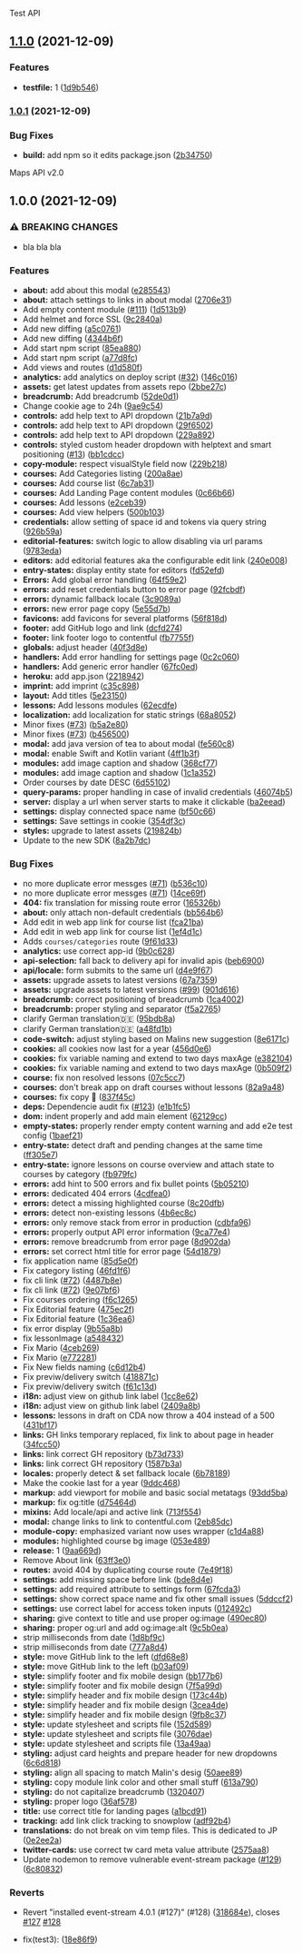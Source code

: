 Test API

## [1.1.0](https://github.com/ibrahimmenem/the-example-app.nodejs/compare/v1.0.1...v1.1.0) (2021-12-09)


### Features

* **testfile:** 1 ([1d9b546](https://github.com/ibrahimmenem/the-example-app.nodejs/commit/1d9b546311598484802103f01af8983d0d48794a))

### [1.0.1](https://github.com/ibrahimmenem/the-example-app.nodejs/compare/v1.0.0...v1.0.1) (2021-12-09)


### Bug Fixes

* **build:** add npm so it edits package.json ([2b34750](https://github.com/ibrahimmenem/the-example-app.nodejs/commit/2b34750e9a399d0377b9e47ca799e154add33a33))

Maps API v2.0

## 1.0.0 (2021-12-09)


### ⚠ BREAKING CHANGES

* bla bla bla

### Features

* **about:** add about this modal ([e285543](https://github.com/ibrahimmenem/the-example-app.nodejs/commit/e2855437693ae84a4abc508a5e7890f2a35a0f58))
* **about:** attach settings to links in about modal ([2706e31](https://github.com/ibrahimmenem/the-example-app.nodejs/commit/2706e31411c31518e754c589e8523cbdac0dbd89))
* Add empty content module ([#111](https://github.com/ibrahimmenem/the-example-app.nodejs/issues/111)) ([1d513b9](https://github.com/ibrahimmenem/the-example-app.nodejs/commit/1d513b9ede0173f3dd58bab160bda4c493935def))
* Add helmet and force SSL ([9c2840a](https://github.com/ibrahimmenem/the-example-app.nodejs/commit/9c2840ac8946803c2d0624a87239144cc98d627d))
* Add new diffing ([a5c0761](https://github.com/ibrahimmenem/the-example-app.nodejs/commit/a5c0761405cec3c0ec2758670ff907ffea160024))
* Add new diffing ([4344b6f](https://github.com/ibrahimmenem/the-example-app.nodejs/commit/4344b6ff6baaebb8327fa7943cf52653ecd4ce0c))
* Add start npm script ([85ea880](https://github.com/ibrahimmenem/the-example-app.nodejs/commit/85ea88035298da623a14060d5c57e051bc015801))
* Add start npm script ([a77d8fc](https://github.com/ibrahimmenem/the-example-app.nodejs/commit/a77d8fcdea10d3b7af3777dede83a41fea56d4b1))
* Add views and routes ([d1d580f](https://github.com/ibrahimmenem/the-example-app.nodejs/commit/d1d580f2881cbc077ac09a89d67768d80a05db83))
* **analytics:** add analytics on deploy script ([#32](https://github.com/ibrahimmenem/the-example-app.nodejs/issues/32)) ([146c016](https://github.com/ibrahimmenem/the-example-app.nodejs/commit/146c01643b0c881a76d44ae3cd7280bb2d307e85))
* **assets:** get latest updates from assets repo ([2bbe27c](https://github.com/ibrahimmenem/the-example-app.nodejs/commit/2bbe27cb3fa5f039005bed090a02652c57169ef5))
* **breadcrumb:** Add breadcrumb ([52de0d1](https://github.com/ibrahimmenem/the-example-app.nodejs/commit/52de0d10f325123e752ca2db75f9456e78f4ca6a))
* Change cookie age to 24h ([9ae9c54](https://github.com/ibrahimmenem/the-example-app.nodejs/commit/9ae9c543baf3aae9b3f0cc6fc8e68a668dd2b75f))
* **controls:** add help text to API dropdown ([21b7a9d](https://github.com/ibrahimmenem/the-example-app.nodejs/commit/21b7a9dd1f2bf3399eab46d0e0a11d95ab01d7f8))
* **controls:** add help text to API dropdown ([29f6502](https://github.com/ibrahimmenem/the-example-app.nodejs/commit/29f65020a596d5328579d566fc7366ec7f3ed184))
* **controls:** add help text to API dropdown ([229a892](https://github.com/ibrahimmenem/the-example-app.nodejs/commit/229a892bfc0de902311b81da104382fb35be267e))
* **controls:** styled custom header dropdown with helptext and smart positioning ([#13](https://github.com/ibrahimmenem/the-example-app.nodejs/issues/13)) ([bb1cdcc](https://github.com/ibrahimmenem/the-example-app.nodejs/commit/bb1cdcc3f6ffc614e9b1a8fbf91138aadc50e6ef))
* **copy-module:** respect visualStyle field now ([229b218](https://github.com/ibrahimmenem/the-example-app.nodejs/commit/229b218980c6457f439d372b2d40568922ebf2d1))
* **courses:** Add Categories listing ([200a8ae](https://github.com/ibrahimmenem/the-example-app.nodejs/commit/200a8ae2f14610c5dfb1cb0cb574a8fc76d9521b))
* **courses:** Add course list ([6c7ab31](https://github.com/ibrahimmenem/the-example-app.nodejs/commit/6c7ab31305753d290247009ea88eb9519d3f9a46))
* **courses:** Add Landing Page content modules ([0c66b66](https://github.com/ibrahimmenem/the-example-app.nodejs/commit/0c66b6678c18f4efbe6f7b4222f9a38b0125a938))
* **courses:** Add lessons ([e2ceb39](https://github.com/ibrahimmenem/the-example-app.nodejs/commit/e2ceb39e8348b896fe9fa451732f2d5ad5fdb991))
* **courses:** Add view helpers ([500b103](https://github.com/ibrahimmenem/the-example-app.nodejs/commit/500b103c03f96ef3daa294ca69d0f6a8e6021440))
* **credentials:** allow setting of space id and tokens via query string ([926b59a](https://github.com/ibrahimmenem/the-example-app.nodejs/commit/926b59aaaa85f25fe091961584b3451ba91fd787))
* **editorial-features:** switch logic to allow disabling via url params ([9783eda](https://github.com/ibrahimmenem/the-example-app.nodejs/commit/9783eda8a0e9b132a728671a2d6b74268745ae89))
* **editors:** add editorial features aka the configurable edit link ([240e008](https://github.com/ibrahimmenem/the-example-app.nodejs/commit/240e008a8720df5374f85357efd71ac242f2e613))
* **entry-states:** display entity state for editors ([fd52efd](https://github.com/ibrahimmenem/the-example-app.nodejs/commit/fd52efd6252e3d8344b115dce18be6012a970713))
* **Errors:** Add global error handling ([64f59e2](https://github.com/ibrahimmenem/the-example-app.nodejs/commit/64f59e203d83212b528c76d1a6fe025a4e6c6d0e))
* **errors:** add reset credentials button to error page ([92fcbdf](https://github.com/ibrahimmenem/the-example-app.nodejs/commit/92fcbdf4d8635614be3c26b202550288d822534d))
* **errors:** dynamic fallback locale ([3c9089a](https://github.com/ibrahimmenem/the-example-app.nodejs/commit/3c9089af9865f75f8a967d31240f4fe5190a2308))
* **errors:** new error page copy ([5e55d7b](https://github.com/ibrahimmenem/the-example-app.nodejs/commit/5e55d7b5b45d3303268a0b184304bf0f534b736b))
* **favicons:** add favicons for several platforms ([56f818d](https://github.com/ibrahimmenem/the-example-app.nodejs/commit/56f818d56d4a4343e27e24c16a2c1c950ee7755c))
* **footer:** add GitHub logo and link ([dcfd274](https://github.com/ibrahimmenem/the-example-app.nodejs/commit/dcfd274e9294c0a64274f1d026f59fe02bf9875b))
* **footer:** link footer logo to contentful ([fb7755f](https://github.com/ibrahimmenem/the-example-app.nodejs/commit/fb7755f10fede33ee180c862fbe289e418b90b60))
* **globals:** adjust header ([40f3d8e](https://github.com/ibrahimmenem/the-example-app.nodejs/commit/40f3d8e2287ec4ac46368ed1828b5bf661fd055c))
* **handlers:** Add error handling for settings page ([0c2c060](https://github.com/ibrahimmenem/the-example-app.nodejs/commit/0c2c060acba9e8e2e096a964ffcad9b0c98cc42c))
* **handlers:** Add generic error handler ([67fc0ed](https://github.com/ibrahimmenem/the-example-app.nodejs/commit/67fc0edf62d9890f79f7ac89b6b4641c91645e00))
* **heroku:** add app.json ([2218942](https://github.com/ibrahimmenem/the-example-app.nodejs/commit/22189421e32f3adf7c63a02389cea3bdc71e1cb4))
* **imprint:** add imprint ([c35c898](https://github.com/ibrahimmenem/the-example-app.nodejs/commit/c35c8983b1f9889f7fc513f99fe6eb1229e1f381))
* **layout:** Add titles ([5e23150](https://github.com/ibrahimmenem/the-example-app.nodejs/commit/5e23150a5fe7be90312871d3b8f589f868038ffc))
* **lessons:** Add lessons modules ([62ecdfe](https://github.com/ibrahimmenem/the-example-app.nodejs/commit/62ecdfe60c5a16c9db937a404dbc47d7b77830da))
* **localization:** add localization for static strings ([68a8052](https://github.com/ibrahimmenem/the-example-app.nodejs/commit/68a8052bdf07b41358cdd10866e028fc06c8cb4a))
* Minor fixes ([#73](https://github.com/ibrahimmenem/the-example-app.nodejs/issues/73)) ([b5a2e80](https://github.com/ibrahimmenem/the-example-app.nodejs/commit/b5a2e80a2835ba6ad8dd189d8c0418a4a03fee88))
* Minor fixes ([#73](https://github.com/ibrahimmenem/the-example-app.nodejs/issues/73)) ([b456500](https://github.com/ibrahimmenem/the-example-app.nodejs/commit/b456500c9f9e398fd4677f48e75f51c0e5c9f083))
* **modal:** add java version of tea to about modal ([fe560c8](https://github.com/ibrahimmenem/the-example-app.nodejs/commit/fe560c8c2bda7a19b20aef90caa0ddbdd5ee3a3f))
* **modal:** enable Swift and Kotlin variant ([4ff1b3f](https://github.com/ibrahimmenem/the-example-app.nodejs/commit/4ff1b3f8266353bad6a9ee196ccdccc92fb82c91))
* **modules:** add image caption and shadow ([368cf77](https://github.com/ibrahimmenem/the-example-app.nodejs/commit/368cf77d5fd21c1f7c0a8ba10e77718db72a880a))
* **modules:** add image caption and shadow ([1c1a352](https://github.com/ibrahimmenem/the-example-app.nodejs/commit/1c1a35226947e1bb63c03eae47516035b99358c9))
* Order courses by date DESC ([6d55102](https://github.com/ibrahimmenem/the-example-app.nodejs/commit/6d55102c16cb37237e41e5b31e442fa0dad3417e))
* **query-params:** proper handling in case of invalid credentials ([46074b5](https://github.com/ibrahimmenem/the-example-app.nodejs/commit/46074b508d8132401882635e5c5464898dce649d))
* **server:** display a url when server starts to make it clickable ([ba2eead](https://github.com/ibrahimmenem/the-example-app.nodejs/commit/ba2eeadf58de1d2774f05f01c61e7860f5ab3d1e))
* **settings:** display connected space name ([bf50c66](https://github.com/ibrahimmenem/the-example-app.nodejs/commit/bf50c66df4c89fe5f82818d412f3e49d42fa8e2d))
* **settings:** Save settings in cookie ([354df3c](https://github.com/ibrahimmenem/the-example-app.nodejs/commit/354df3c4b4f7937b0a0ef4a5258abc1272662bb9))
* **styles:** upgrade to latest assets ([219824b](https://github.com/ibrahimmenem/the-example-app.nodejs/commit/219824b41360793ecc7898f3a02101268a13c70c))
* Update to the new SDK ([8a2b7dc](https://github.com/ibrahimmenem/the-example-app.nodejs/commit/8a2b7dc649f296c17e9675cf1ff963f951ebeaf1))


### Bug Fixes

*  no more duplicate error messges ([#71](https://github.com/ibrahimmenem/the-example-app.nodejs/issues/71)) ([b536c10](https://github.com/ibrahimmenem/the-example-app.nodejs/commit/b536c109c4139c40912475599262f477370172cf))
*  no more duplicate error messges ([#71](https://github.com/ibrahimmenem/the-example-app.nodejs/issues/71)) ([14ce69f](https://github.com/ibrahimmenem/the-example-app.nodejs/commit/14ce69ff195637e7e02a638cbb8ecf3d05bcee34))
* **404:** fix translation for missing route error ([165326b](https://github.com/ibrahimmenem/the-example-app.nodejs/commit/165326bd0271bdcf75ae2391e76e9f3e8c3631ee))
* **about:** only attach non-default credentials ([bb564b6](https://github.com/ibrahimmenem/the-example-app.nodejs/commit/bb564b628b82b8c8e345aef8963a38fa67bdf6e6))
* Add edit in web app link for course list ([fca21ba](https://github.com/ibrahimmenem/the-example-app.nodejs/commit/fca21ba3f1fd8ab82d6344b7234b1f51ef129918))
* Add edit in web app link for course list ([1ef4d1c](https://github.com/ibrahimmenem/the-example-app.nodejs/commit/1ef4d1c51ac99a724df28a093141d156de8e3975))
* Adds `courses/categories` route ([9f61d33](https://github.com/ibrahimmenem/the-example-app.nodejs/commit/9f61d33500b0f82af32af020509713b4c7031221))
* **analytics:** use correct app-id ([9b0c628](https://github.com/ibrahimmenem/the-example-app.nodejs/commit/9b0c6283d9e21cee68ee2786ea00dd9936885808))
* **api-selection:** fall back to delivery api for invalid apis ([beb6900](https://github.com/ibrahimmenem/the-example-app.nodejs/commit/beb69007cec763df8e419de3818dc4d2b8530ab4))
* **api/locale:** form submits to the same url ([d4e9f67](https://github.com/ibrahimmenem/the-example-app.nodejs/commit/d4e9f679e9e87f673ee90e3d39bc8d458e6fe059))
* **assets:** upgrade assets to latest versions ([67a7359](https://github.com/ibrahimmenem/the-example-app.nodejs/commit/67a73599bb00651c9c7dc90091c6109983b8bbe7))
* **assets:** upgrade assets to latest versions ([#99](https://github.com/ibrahimmenem/the-example-app.nodejs/issues/99)) ([901d616](https://github.com/ibrahimmenem/the-example-app.nodejs/commit/901d616590bbb7e05bd394c1211513af72cc6068))
* **breadcrumb:** correct positioning of breadcrumb ([1ca4002](https://github.com/ibrahimmenem/the-example-app.nodejs/commit/1ca400234e6ad85368edcd6120ff62a70f212341))
* **breadcrumb:** proper styling and separator ([f5a2765](https://github.com/ibrahimmenem/the-example-app.nodejs/commit/f5a276581a7dcaafc012d264e44343c81da91215))
* clarify German translation🇩🇪 ([95bdb8a](https://github.com/ibrahimmenem/the-example-app.nodejs/commit/95bdb8a11344b8a4609d79f23d6ba75b5f8bd5d7))
* clarify German translation🇩🇪 ([a48fd1b](https://github.com/ibrahimmenem/the-example-app.nodejs/commit/a48fd1b63d3f13e1cf1a1a8ab9da688b3b3282f9))
* **code-switch:** adjust styling based on Malins new suggestion ([8e6171c](https://github.com/ibrahimmenem/the-example-app.nodejs/commit/8e6171cb74abeae5a0cdfcaeef2e87a3ae2ee6c3))
* **cookies:** all cookies now last for a year ([456d0e6](https://github.com/ibrahimmenem/the-example-app.nodejs/commit/456d0e65c5458ee7f7d9d6ec80f7a9f5885953fd))
* **cookies:** fix variable naming and extend to two days maxAge ([e382104](https://github.com/ibrahimmenem/the-example-app.nodejs/commit/e38210445f86908e8d102a3e124eefb652626e90))
* **cookies:** fix variable naming and extend to two days maxAge ([0b509f2](https://github.com/ibrahimmenem/the-example-app.nodejs/commit/0b509f2a29b6501e54ff511affd65cf9e532e60d))
* **course:** fix non resolved lessons ([07c5cc7](https://github.com/ibrahimmenem/the-example-app.nodejs/commit/07c5cc77b0d48252f7c2f67700b747c082c19f9d))
* **courses:** don't break app on draft courses without lessons ([82a9a48](https://github.com/ibrahimmenem/the-example-app.nodejs/commit/82a9a48d86e3df3317228e2f88d3c93c86dc289d))
* **courses:** fix copy :spaghetti: ([837f45c](https://github.com/ibrahimmenem/the-example-app.nodejs/commit/837f45c8c77ba9965272d9e345ad2e2fa94c8f7a))
* **deps:** Dependencie audit fix ([#123](https://github.com/ibrahimmenem/the-example-app.nodejs/issues/123)) ([e1b1fc5](https://github.com/ibrahimmenem/the-example-app.nodejs/commit/e1b1fc5a47b57fe18d66677b630d03bc724f8f07))
* **dom:** indent properly and add main element ([62129cc](https://github.com/ibrahimmenem/the-example-app.nodejs/commit/62129cc1e38dedf832d4ab680db80ce55302fe36))
* **empty-states:** properly render empty content warning and add e2e test config ([1baef21](https://github.com/ibrahimmenem/the-example-app.nodejs/commit/1baef21340d26197840e88e77f3e1173979b17b0))
* **entry-state:** detect draft and pending changes at the same time ([ff305e7](https://github.com/ibrahimmenem/the-example-app.nodejs/commit/ff305e7d34f05a79bf0435124a931fba52ef0fb7))
* **entry-state:** ignore lessons on course overview and attach state to courses by category ([fb979fc](https://github.com/ibrahimmenem/the-example-app.nodejs/commit/fb979fcb1efd050aa9368358f7082e9d98b787b4))
* **errors:** add hint to 500 errors and fix bullet points ([5b05210](https://github.com/ibrahimmenem/the-example-app.nodejs/commit/5b052104f357ec30b47ab70ceeb6f6544dce3b68))
* **errors:** dedicated 404 errors ([4cdfea0](https://github.com/ibrahimmenem/the-example-app.nodejs/commit/4cdfea0b3e392ed56ff19ccf6d463104a5a078b8))
* **errors:** detect a missing highlighted course ([8c20dfb](https://github.com/ibrahimmenem/the-example-app.nodejs/commit/8c20dfb8178c15730638221e073a1b7b55fc55ba))
* **errors:** detect non-existing lessons ([4b6ec8c](https://github.com/ibrahimmenem/the-example-app.nodejs/commit/4b6ec8cffa8044c435f8731ac527d2db717f452d))
* **errors:** only remove stack from error in production ([cdbfa96](https://github.com/ibrahimmenem/the-example-app.nodejs/commit/cdbfa96426fd0ea24de6758497bc3b97929cd268))
* **errors:** properly output API error information ([9ca77e4](https://github.com/ibrahimmenem/the-example-app.nodejs/commit/9ca77e4e9c53426c1d892bc7fe9e4486756e1c52))
* **errors:** remove breadcrumb from error page ([8d902da](https://github.com/ibrahimmenem/the-example-app.nodejs/commit/8d902dabcd0c335be84a3d20106b1d02d9204ab2))
* **errors:** set correct html title for error page ([54d1879](https://github.com/ibrahimmenem/the-example-app.nodejs/commit/54d18794456e8a83f3fc7c8ad36ff9a294c5fac8))
* fix application name ([85d5e0f](https://github.com/ibrahimmenem/the-example-app.nodejs/commit/85d5e0faedf2ddc8788894ee7bef8a7226da14e3))
* Fix category listing ([46fd1f6](https://github.com/ibrahimmenem/the-example-app.nodejs/commit/46fd1f6d00f7efc4a15edcc3b650b09aa35f0f6f))
* fix cli link ([#72](https://github.com/ibrahimmenem/the-example-app.nodejs/issues/72)) ([4487b8e](https://github.com/ibrahimmenem/the-example-app.nodejs/commit/4487b8e5e497fba5d98d85e293423da1d6487340))
* fix cli link ([#72](https://github.com/ibrahimmenem/the-example-app.nodejs/issues/72)) ([9e07bf6](https://github.com/ibrahimmenem/the-example-app.nodejs/commit/9e07bf63aeab2ef9b4ea4281daf9af3d24471e48))
* Fix courses ordering ([f6c1265](https://github.com/ibrahimmenem/the-example-app.nodejs/commit/f6c12658ceb6c2a7dd7a178ff16b6bcfc31ee833))
* Fix Editorial feature ([475ec2f](https://github.com/ibrahimmenem/the-example-app.nodejs/commit/475ec2f58fd3895cac6b2f5f8ccfa46253b27e5a))
* Fix Editorial feature ([1c36ea6](https://github.com/ibrahimmenem/the-example-app.nodejs/commit/1c36ea6c8519bf3a8605c005245718fa3e80c6fb))
* fix error display ([9b55a8b](https://github.com/ibrahimmenem/the-example-app.nodejs/commit/9b55a8ba666672127f0f2b788ff3a9887c267b3e))
* fix lessonImage ([a548432](https://github.com/ibrahimmenem/the-example-app.nodejs/commit/a548432a1db617d5c18a511211325273ac0548ed))
* Fix Mario ([4ceb269](https://github.com/ibrahimmenem/the-example-app.nodejs/commit/4ceb2697febd1f439da1fde21604ae8d9c7405cb))
* Fix Mario ([e772281](https://github.com/ibrahimmenem/the-example-app.nodejs/commit/e772281fcafb06ce579282f0116f22890d67f744))
* Fix New fields naming ([c6d12b4](https://github.com/ibrahimmenem/the-example-app.nodejs/commit/c6d12b4afd83f5b9e4284c52796728aac00db071))
* Fix previw/delivery switch ([418871c](https://github.com/ibrahimmenem/the-example-app.nodejs/commit/418871c6cf53fce401016f33b39e2da5f2903bfd))
* Fix previw/delivery switch ([f61c13d](https://github.com/ibrahimmenem/the-example-app.nodejs/commit/f61c13d02e830d8377e47d63ff8a2184c1ad1b72))
* **i18n:** adjust view on github link label ([1cc8e62](https://github.com/ibrahimmenem/the-example-app.nodejs/commit/1cc8e622191540887ffe67dc83f2d338c779726a))
* **i18n:** adjust view on github link label ([2409a8b](https://github.com/ibrahimmenem/the-example-app.nodejs/commit/2409a8b13509659cd77e4ad5e1bc71ce66cf16f5))
* **lessons:** lessons in draft on CDA now throw a 404 instead of a 500 ([431bf17](https://github.com/ibrahimmenem/the-example-app.nodejs/commit/431bf1780d98c14ca4f6edfeb915de93ad879d1b))
* **links:** GH links temporary replaced, fix link to about page in header ([34fcc50](https://github.com/ibrahimmenem/the-example-app.nodejs/commit/34fcc50fb9ba0af65290e0bfff4e8e0c184e3938))
* **links:** link correct GH repository ([b73d733](https://github.com/ibrahimmenem/the-example-app.nodejs/commit/b73d733626f5bc02067c26cd037a3052a9097f46))
* **links:** link correct GH repository ([1587b3a](https://github.com/ibrahimmenem/the-example-app.nodejs/commit/1587b3a0d8b176886e895869dfa04a0724c5be65))
* **locales:** properly detect & set fallback locale ([6b78189](https://github.com/ibrahimmenem/the-example-app.nodejs/commit/6b78189a6675a34084bf2eacc0904d32beee5476))
* Make the cookie last for a year ([9ddc468](https://github.com/ibrahimmenem/the-example-app.nodejs/commit/9ddc4686d48d8fa764df029a997e5f57d6720e81))
* **markup:** add viewport for mobile and basic social metatags ([93dd5ba](https://github.com/ibrahimmenem/the-example-app.nodejs/commit/93dd5ba1db7425550b5aa22aa2198f7043a80a0f))
* **markup:** fix og:title ([d75464d](https://github.com/ibrahimmenem/the-example-app.nodejs/commit/d75464dd7723a99ab9228ea7d09ff8660e40f54d))
* **mixins:** Add locale/api and active link ([713f554](https://github.com/ibrahimmenem/the-example-app.nodejs/commit/713f5546097fbe086035f63275e191f769e6881e))
* **modal:** change links to link to contentful.com ([2eb85dc](https://github.com/ibrahimmenem/the-example-app.nodejs/commit/2eb85dc7185720aaf8eaf796aec1055d6814c655))
* **module-copy:** emphasized variant now uses wrapper ([c1d4a88](https://github.com/ibrahimmenem/the-example-app.nodejs/commit/c1d4a88a1172bac1db9f65a0e0d17f836cc57499))
* **modules:** highlighted course bg image ([053e489](https://github.com/ibrahimmenem/the-example-app.nodejs/commit/053e4894866f0c9c37a51f065c323a418a451bb1))
* **release:** 1 ([9aa669d](https://github.com/ibrahimmenem/the-example-app.nodejs/commit/9aa669d141f70cbc7ba4209b94795e4a0a0dd5ca))
* Remove About link ([63ff3e0](https://github.com/ibrahimmenem/the-example-app.nodejs/commit/63ff3e04262bda6529fad38c9b8b6fb24ec51082))
* **routes:** avoid 404 by duplicating course route ([7e49f18](https://github.com/ibrahimmenem/the-example-app.nodejs/commit/7e49f18db1b527db933e806715427bf6b4cb22a8))
* **settings:** add missing space before link ([bde8d4e](https://github.com/ibrahimmenem/the-example-app.nodejs/commit/bde8d4e47bc062752a91a1306f125fee1f838ac0))
* **settings:** add required attribute to settings form ([67fcda3](https://github.com/ibrahimmenem/the-example-app.nodejs/commit/67fcda3c18bd5a6f5f9bd03f66d225f749e07066))
* **settings:** show correct space name and fix other small issues ([5ddccf2](https://github.com/ibrahimmenem/the-example-app.nodejs/commit/5ddccf27d2016b3975f7aead017342ac6eac101d))
* **settings:** use correct label for access token inputs ([012492c](https://github.com/ibrahimmenem/the-example-app.nodejs/commit/012492cf05c12b4e1f6d7bc4534df4efe922f2f1))
* **sharing:** give context to title and use proper og:image ([490ec80](https://github.com/ibrahimmenem/the-example-app.nodejs/commit/490ec80f891eee2af540ac092031560ecdc7ea2c))
* **sharing:** proper og:url and add og:image:alt ([9c5b0ea](https://github.com/ibrahimmenem/the-example-app.nodejs/commit/9c5b0eaacc1ae76d812d752fce7f6b1bffa3dd89))
* strip milliseconds from date ([1d8bf9c](https://github.com/ibrahimmenem/the-example-app.nodejs/commit/1d8bf9c3dd9e5baf7a5b6caf9872e0bbdc74a083))
* strip milliseconds from date ([777a8d4](https://github.com/ibrahimmenem/the-example-app.nodejs/commit/777a8d400726644970ae231cd83fbee8bc377da0))
* **style:** move GitHub link to the left ([dfd68e8](https://github.com/ibrahimmenem/the-example-app.nodejs/commit/dfd68e84bd2137c188a1717d495026594265299e))
* **style:** move GitHub link to the left ([b03af09](https://github.com/ibrahimmenem/the-example-app.nodejs/commit/b03af094d3517d6a9ec4e3e3230763ef6dbfa82b))
* **style:** simplify footer and fix mobile design ([bb177b6](https://github.com/ibrahimmenem/the-example-app.nodejs/commit/bb177b6a935bc17844c03c45242e14cd23e208d0))
* **style:** simplify footer and fix mobile design ([7f5a99d](https://github.com/ibrahimmenem/the-example-app.nodejs/commit/7f5a99d81e5e188bef6edde0a152bcc1f99664d2))
* **style:** simplify header and fix mobile design ([173c44b](https://github.com/ibrahimmenem/the-example-app.nodejs/commit/173c44ba2766c3ca7827a2677e41d5ad52f0fee5))
* **style:** simplify header and fix mobile design ([3cea4de](https://github.com/ibrahimmenem/the-example-app.nodejs/commit/3cea4de5c47a5dc02369f861c39d50e4fc57976a))
* **style:** simplify header and fix mobile design ([9fb8c37](https://github.com/ibrahimmenem/the-example-app.nodejs/commit/9fb8c37bd0d400390e90cca9f97fd0508d662cdc))
* **style:** update stylesheet and scripts file ([152d589](https://github.com/ibrahimmenem/the-example-app.nodejs/commit/152d5894c0ab43cbc63ea859ddc97f3c51a20dc6))
* **style:** update stylesheet and scripts file ([3076dae](https://github.com/ibrahimmenem/the-example-app.nodejs/commit/3076dae06d09a18ba3b84e09cce83ed9526f5120))
* **style:** update stylesheet and scripts file ([13a49aa](https://github.com/ibrahimmenem/the-example-app.nodejs/commit/13a49aa2adc20fc6f2537bebbd52fc30fb4a41d8))
* **styling:** adjust card heights and prepare header for new dropdowns ([6c6d818](https://github.com/ibrahimmenem/the-example-app.nodejs/commit/6c6d81873ad7360e26c343a6cfbd40f487a66095))
* **styling:** align all spacing to match Malin's desig ([50aee89](https://github.com/ibrahimmenem/the-example-app.nodejs/commit/50aee89aaf60e8d1e2f041690e55e54fb77f07fb))
* **styling:** copy module link color and other small stuff ([613a790](https://github.com/ibrahimmenem/the-example-app.nodejs/commit/613a790d9e1e89c72c3e2f0299b6cdc7e240a321))
* **styling:** do not capitalize breadcrumb ([1320407](https://github.com/ibrahimmenem/the-example-app.nodejs/commit/132040783207204b61ac48451b2c953891d0979f))
* **styling:** proper logo ([36af578](https://github.com/ibrahimmenem/the-example-app.nodejs/commit/36af57809090a6408072b3f6dbce4b0d78618daf))
* **title:** use correct title for landing pages ([a1bcd91](https://github.com/ibrahimmenem/the-example-app.nodejs/commit/a1bcd913bf756d55a1a7e925141bcc14c939e5a5))
* **tracking:** add link click tracking to snowplow ([adf92b4](https://github.com/ibrahimmenem/the-example-app.nodejs/commit/adf92b4c07a23cd6a64a14718b99efd272583d94))
* **translations:** do not break on vim temp files. This is dedicated to JP ([0e2ee2a](https://github.com/ibrahimmenem/the-example-app.nodejs/commit/0e2ee2a80911160b9e42c0eeb8b42c8508250b3a))
* **twitter-cards:** use correct tw card meta value attribute ([2575aa8](https://github.com/ibrahimmenem/the-example-app.nodejs/commit/2575aa81d404cba1bbffdfe9be247accca48d11e))
* Update nodemon to remove vulnerable event-stream package ([#129](https://github.com/ibrahimmenem/the-example-app.nodejs/issues/129)) ([6c80832](https://github.com/ibrahimmenem/the-example-app.nodejs/commit/6c80832f6d86be2d7865f8b460d8c92cb823303d))


### Reverts

* Revert "installed event-stream 4.0.1 (#127)" (#128) ([318684e](https://github.com/ibrahimmenem/the-example-app.nodejs/commit/318684ee7ec09962c5f387e39e401fddaa162c14)), closes [#127](https://github.com/ibrahimmenem/the-example-app.nodejs/issues/127) [#128](https://github.com/ibrahimmenem/the-example-app.nodejs/issues/128)


* fix(test3): ([18e86f9](https://github.com/ibrahimmenem/the-example-app.nodejs/commit/18e86f9c4fd09bb041a53a14530723049f1f5c15))
